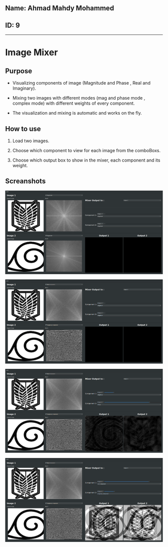 
## Name: Ahmad Mahdy Mohammed

## ID: 9
-------------------------------------------------------------------------

# **Image Mixer**

## Purpose

* Visualizing components of image (Magnitude and Phase , Real and Imaginary).

* Mixing two images with different modes (mag and phase mode , complex mode) with different weights of every component.

* The visualization and mixing is automatic and works on the fly.

## How to use

1. Load two images.

2. Choose which component to view for each image from the comboBoxs.

3. Choose which output box to show in the mixer, each component and its weight.

## Screanshots

![Showing Magnitude](resources/image1.png "Showing Magnitude")

![Showing Real and Imaginary](resources/image2.png "Showing Real and Imaginary")

![Mixing in mag mode](resources/image3.png "Mixing in mag mode")

![Mixing in complex mode](resources/image4.png "Mixing in complex mode")